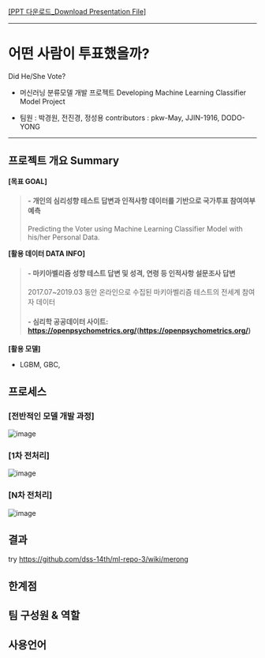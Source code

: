 [[PPT 다운로드_Download Presentation File]](https://github.com/dss-14th/ml-repo-3/raw/main/Who's_Voted.pdf)
* * *

# 어떤 사람이 투표했을까? 
Did He/She Vote?

- 머신러닝 분류모델 개발 프로젝트
Developing Machine Learning Classifier Model Project

- 팀원 : 박경원, 전진경, 정성용
contributors : pkw-May, JJIN-1916, DODO-YONG

* * *
## 프로젝트 개요 Summary

**[목표 GOAL]**
> #### - 개인의 심리성향 테스트 답변과 인적사항 데이터를 기반으로 국가투표 참여여부 예측
> Predicting the Voter using Machine Learning Classifier Model with his/her Personal Data.

**[활용 데이터 DATA INFO]**
> #### - 마키아벨리즘 성향 테스트 답변 및 성격, 연령 등 인적사항 설문조사 답변
> 
> 2017.07~2019.03 동안 온라인으로 수집된 마키아벨리즘 테스트의 전세계 참여자 데이터
> #### - 심리학 공공데이터 사이트: <https://openpsychometrics.org/>(https://openpsychometrics.org/) 

**[활용 모델]**
- LGBM, GBC, 

## 프로세스
### [전반적인 모델 개발 과정]
![image](https://user-images.githubusercontent.com/67700119/98928715-77da3300-251d-11eb-8523-b1a494bbd789.png)

### [1차 전처리]
![image](https://user-images.githubusercontent.com/67700119/98930097-7dd11380-251f-11eb-920a-c4e9bb732481.png)

### [N차 전처리]
![image](https://user-images.githubusercontent.com/67700119/98930138-8e818980-251f-11eb-9698-ca2a0e4a0b06.png)

## 결과
try https://github.com/dss-14th/ml-repo-3/wiki/merong
## 한계점 

## 팀 구성원 & 역할

## 사용언어 
